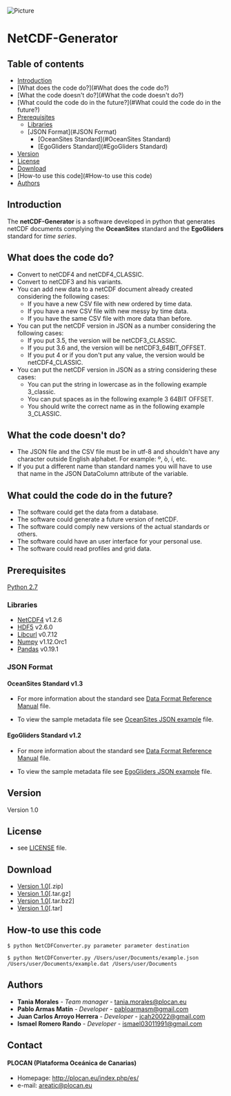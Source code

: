 ![Picture](http://empleo.plocan.eu/static/plocan.png)
# NetCDF-Generator

## Table of contents

* [Introduction](#Introduction)
* [What does the code do?](#What does the code do?)
* [What the code doesn't do?](#What the code doesn't do?)
* [What could the code do in the future?](#What could the code do in the future?)
* [Prerequisites](#Prerequisites)
    * [Libraries](#Libraries)
    * [JSON Format](#JSON Format)
        * [OceanSites Standard](#OceanSites Standard)
        * [EgoGliders Standard](#EgoGliders Standard)
* [Version](#Version)
* [License](#License)
* [Download](#Download)
* [How-to use this code](#How-to use this code)
* [Authors](#Authors)


## Introduction

The **netCDF-Generator** is a software developed in python that generates netCDF documents 
complying the **OceanSites** standard and the **EgoGliders** standard for *time series*. 

## What does the code do?

- Convert to netCDF4 and netCDF4_CLASSIC.
- Convert to netCDF3 and his variants.
- You can add new data to a netCDF document already created considering the following cases:
    - If you have a new CSV file with new ordered by time data.
    - If you have a new CSV file with new messy by time data.
    - If you have the same CSV file with more data than before.
- You can put the netCDF version in JSON as a number considering the following cases:
    - If you put 3.5, the version will be netCDF3_CLASSIC.
    - If you put 3.6 and, the version will be netCDF3_64BIT_OFFSET.
    - If you put 4 or if you don't put any value, the version would be netCDF4_CLASSIC.
- You can put the netCDF version in JSON as a string considering these cases:
    - You can put the string in lowercase as in the following example 3_classic.
    - You can put spaces as in the following example 3 64BIT OFFSET.
    - You should write the correct name as in the following example 3_CLASSIC.

## What the code doesn't do?
- The JSON file and the CSV file must be in utf-8 and shouldn't have any character 
outside English alphabet. For example: º, ò, í, etc.
- If you put a different name than standard names you will have to use that name 
in the JSON DataColumn attribute of the variable.


## What could the code do in the future?
- The software could get the data from a database.
- The software could generate a future version of netCDF.
- The software could comply new versions of the actual standards or others.
- The software could have an user interface for your personal use.
- The software could read profiles and grid data.


## Prerequisites

[Python 2.7](https://www.python.org/download/releases/2.7/)

### Libraries

- [NetCDF4](https://pypi.python.org/pypi/netCDF4) v1.2.6  
- [HDF5](http://www.h5py.org/) v2.6.0
- [Libcurl](https://curl.haxx.se/libcurl/) v0.7.12
- [Numpy](http://www.numpy.org/) v1.12.Orc1
- [Pandas](http://pandas.pydata.org/) v0.19.1

### JSON Format

#### OceanSites Standard v1.3


* For more information about the standard see [Data Format Reference Manual](http://www.oceansites.org/docs/oceansites_data_format_reference_manual.pdf) file.

* To view the sample metadata file see [OceanSites JSON example](http://192.168.53.152/Data-Service/netCDF-Generator/blob/master/docs/osexample.json) file.

#### EgoGliders Standard v1.2


* For more information about the standard see [Data Format Reference Manual](http://archimer.ifremer.fr/doc/00239/34980/44905.pdf) file.

* To view the sample metadata file see [EgoGliders JSON example](http://192.168.53.152/Data-Service/netCDF-Generator/blob/master/docs/egexample.json) file.

## Version

Version 1.0

## License

* see [LICENSE](http://192.168.53.152/Data-Service/netCDF-Generator/blob/master/LICENSE.md) file.

## Download

* [Version 1.0](http://192.168.53.152/Data-Service/netCDF-Generator/repository/archive.zip?ref=master)[.zip]
* [Version 1.0](http://192.168.53.152/Data-Service/netCDF-Generator/repository/archive.tar.gz?ref=master)[.tar.gz]
* [Version 1.0](http://192.168.53.152/Data-Service/netCDF-Generator/repository/archive.tar.bz2?ref=master)[.tar.bz2]
* [Version 1.0](http://192.168.53.152/Data-Service/netCDF-Generator/repository/archive.tar?ref=master)[.tar]


## How-to use this code


```
$ python NetCDFConverter.py parameter parameter destination

$ python NetCDFConverter.py /Users/user/Documents/example.json /Users/user/Documents/example.dat /Users/user/Documents
```


## Authors

* **Tania Morales** - *Team manager* - tania.morales@plocan.eu
* **Pablo Armas Matín** - *Developer* - pabloarmasm@gmail.com
* **Juan Carlos Arroyo Herrera** - *Developer* - jcah20022@gmail.com
* **Ismael Romero Rando** - *Developer* - ismael03011991@gmail.com

## Contact
#### PLOCAN (Plataforma Oceánica de Canarias)
* Homepage: http://plocan.eu/index.php/es/
* e-mail: areatic@plocan.eu



